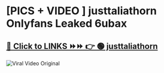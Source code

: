 
 # [PICS + VIDEO ] justtaliathorn Onlyfans Leaked 6ubax

## <h2><a href="https://clipsfans.com/justtaliathorn&ref=git">🔗 Click to LINKS ⏩⏩ 👉 🟢 justtaliathorn </a></h2>

<a href="https://clipsfans.com/justtaliathorn&ref=git" rel="nofollow" data-target="animated-image.originalLink"><img src="https://i.ibb.co.com/xMMVF88/686577567.gif" alt="Viral Video Original" style="max-width: 100%; display: inline-block;" data-target="animated-image.originalImage"></a>

